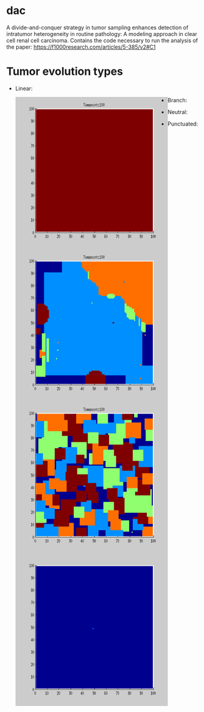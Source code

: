 # dac

A divide-and-conquer strategy in tumor sampling enhances detection of intratumor heterogeneity in routine pathology: A modeling approach in clear cell renal cell carcinoma. Contains the code necessary to run the analysis of the paper: https://f1000research.com/articles/5-385/v2#C1


# Tumor evolution types

- Linear:

    <img src="https://github.com/compneurobilbao/dac/blob/master/time/linear.gif" align="left" width="400" height="400">
    <!---  <img src="https://github.com/compneurobilbao/dac/blob/master/time/" align="right" width="400" height="400">
    --->
- Branch:

    <img src="https://github.com/compneurobilbao/dac/blob/master/time/branch.gif" align="left" width="400" height="400">
    <!---<img src="https://github.com/compneurobilbao/dac/blob/master/time/" align="right" width="400" height="400">
    --->
- Neutral:

    <img src="https://github.com/compneurobilbao/dac/blob/master/time/neutral.gif" align="left" width="400" height="400">
    <!---<img src="https://github.com/compneurobilbao/dac/blob/master/time/" align="right" width="400" height="400">
    --->
- Punctuated:

    <img src="https://github.com/compneurobilbao/dac/blob/master/time/punctuated.gif" align="left" width="400" height="400">
    <!---<img src="https://github.com/compneurobilbao/dac/blob/master/time/" align="right" width="400" height="400">
    --->

